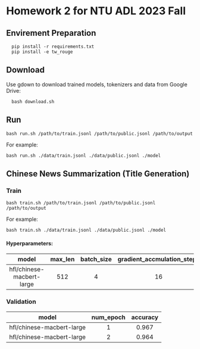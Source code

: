 # Homework 2 for NTU ADL 2023 Fall
## Envirement Preparation
```
  pip install -r requirements.txt
  pip install -e tw_rouge
```

## Download
Use gdown to download trained models, tokenizers and data from Google Drive:
```
  bash download.sh
```

## Run
```
bash run.sh /path/to/train.jsonl /path/to/public.jsonl /path/to/output
```
For example:
```
bash run.sh ./data/train.jsonl ./data/public.jsonl ./model
```

## Chinese News Summarization (Title Generation)
### Train
```
bash train.sh /path/to/train.jsonl /path/to/public.jsonl /path/to/output
```
For example:
```
bash train.sh ./data/train.jsonl ./data/public.jsonl ./model
```

#### Hyperparameters:
| model | max_len | batch_size | gradient_accmulation_steps | learning_rate | num_epochs |
| :---: | :---: | :---: | :---: | :---: | :---: |
| hfl/chinese-macbert-large | 512 | 4 | 16 | 3e-5 | 2 |

### Validation
| model | num_epoch | accuracy |
| :---: | :---: | :---: |
| hfl/chinese-macbert-large | 1 | 0.967 |
| hfl/chinese-macbert-large | 2 | 0.964 |
